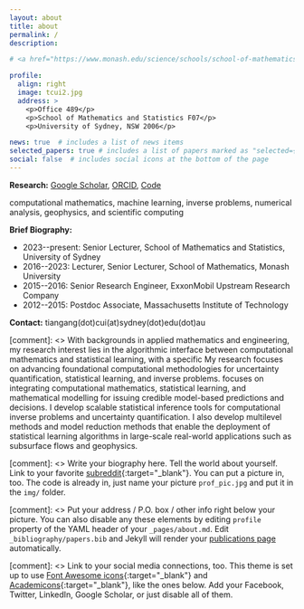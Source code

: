 ```yaml
---
layout: about
title: about
permalink: /
description: 

# <a href="https://www.monash.edu/science/schools/school-of-mathematics">School of Mathematics, Monash University</a> 

profile:
  align: right
  image: tcui2.jpg
  address: >
    <p>Office 489</p>
    <p>School of Mathematics and Statistics F07</p>
    <p>University of Sydney, NSW 2006</p>

news: true  # includes a list of news items
selected_papers: true # includes a list of papers marked as "selected={true}"
social: false  # includes social icons at the bottom of the page
---
```


**Research:** [Google Scholar](https://scholar.google.com/citations?user=H4x65KoAAAAJ&hl=en), [ORCID](https://orcid.org/0000-0002-4840-8545), [Code](/code)

computational mathematics, machine learning, inverse problems, numerical analysis, geophysics, and scientific computing

**Brief Biography:**
* 2023--present: Senior Lecturer, School of Mathematics and Statistics, University of Sydney
* 2016--2023: Lecturer, Senior Lecturer, School of Mathematics, Monash University
* 2015--2016: Senior Research Engineer, ExxonMobil Upstream Research Company
* 2012--2015: Postdoc Associate, Massachusetts Institute of Technology

**Contact:** tiangang(dot)cui(at)sydney(dot)edu(dot)au 

[comment]: <> With backgrounds in applied mathematics and engineering, my research interest lies in the algorithmic interface between computational mathematics and statistical learning, with a specific My research focuses on advancing foundational computational methodologies for  uncertainty quantification, statistical learning, and inverse problems. focuses on integrating computational mathematics, statistical learning, and mathematical modelling for issuing credible model-based predictions and decisions. I develop scalable statistical inference tools for computational inverse problems and uncertainty quantification. I also develop multilevel methods and model reduction methods that enable the deployment of statistical learning algorithms in large-scale real-world applications such as subsurface flows and geophysics.

[comment]: <> Write your biography here. Tell the world about yourself. Link to your favorite [subreddit](http://reddit.com){:target="\_blank"}. You can put a picture in, too. The code is already in, just name your picture `prof_pic.jpg` and put it in the `img/` folder.

[comment]: <> Put your address / P.O. box / other info right below your picture. You can also disable any these elements by editing `profile` property of the YAML header of your `_pages/about.md`. Edit `_bibliography/papers.bib` and Jekyll will render your [publications page](/al-folio/publications/) automatically.

[comment]: <> Link to your social media connections, too. This theme is set up to use [Font Awesome icons](http://fortawesome.github.io/Font-Awesome/){:target="\_blank"} and [Academicons](https://jpswalsh.github.io/academicons/){:target="\_blank"}, like the ones below. Add your Facebook, Twitter, LinkedIn, Google Scholar, or just disable all of them.

